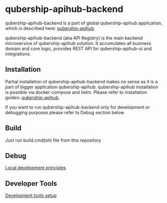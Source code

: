 # qubership-apihub-backend

qubership-apihub-backend is a part of global qubership-apihub application, which is described here: [qubership-apihub](https://github.com/Netcracker/qubership-apihub).

qubership-apihub-backend (aka API Registry) is the main backend microservice of qubership-apihub solution. It accumulates all business domain and core logic, provides REST API for qubership-apihub-ui and integrations.

## Installation

Partial installation of qubership-apihub-backend makes no sense as it is a part of bigger application qubership-apihub.
qubership-apihub installation is possible via docker-compose and helm. Please refer to installation guides: [qubership-apihub](https://github.com/Netcracker/qubership-apihub).

If you want to run qubership-apihub-backend only for development or debugging purposes please refer to Debug section below


## Build

Just run build.cmd(sh) file from this repository


## Debug

[Local development principles](./docs/local_development/local_development.md)


## Developer Tools

[Development tools setup](./docs/newcomer_env_setup.md)

